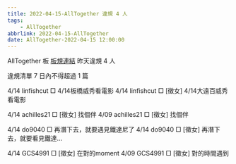 ```yaml
---
title: 2022-04-15-AllTogether 違規 4 人
tags:
    - AllTogether
abbrlink: 2022-04-15-AllTogether
date: AllTogether-2022-04-15 12:00:00
---
```

AllTogether 板 [板規連結](https://www.ptt.cc/bbs/AllTogether/M.1643211430.A.5FB.html)
昨天違規 4 人
<!-- more -->

違規清單
7 日內不得超過 1 篇

4/14 linfishcut □ 4/14板橋威秀看電影
4/14 linfishcut □ [徵女] 4/14大遠百威秀看電影

4/14 achilles21 □ [徵女] 找個伴
4/09 achilles21 □ [徵女] 找個伴

4/14 do9040 □ 再潛下去，就要遇見鐵達尼了
4/14 do9040 □ [徵女] 再潛下去，就要看見鐵達…

4/14 GCS4991 □ [徵女] 在對的moment
4/09 GCS4991 □ [徵女] 對的時間遇到